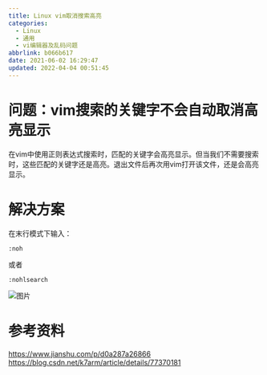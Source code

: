 ```yaml
---
title: Linux vim取消搜索高亮
categories: 
  - Linux
  - 通用
  - vi编辑器及乱码问题
abbrlink: b066b617
date: 2021-06-02 16:29:47
updated: 2022-04-04 00:51:45
---
```

<!-- Blog/Programmin/Linux/General/VIEditorAndGarbledIssues/CancelSearchHighlight -->
# 问题：vim搜索的关键字不会自动取消高亮显示
在vim中使用正则表达式搜索时，匹配的关键字会高亮显示。但当我们不需要搜索时，这些匹配的关键字还是高亮。退出文件后再次用vim打开该文件，还是会高亮显示。
# 解决方案
在末行模式下输入：
```
:noh
```
或者
```
:nohlsearch
```
![图片](https://gitee.com/XiaoLan223/images/raw/master/Blog/Programmin/Linux/General/VIEditorAndGarbledIssues/CancelSearchHighlight/1.png)
# 参考资料
<https://www.jianshu.com/p/d0a287a26866>
<https://blog.csdn.net/k7arm/article/details/77370181>
